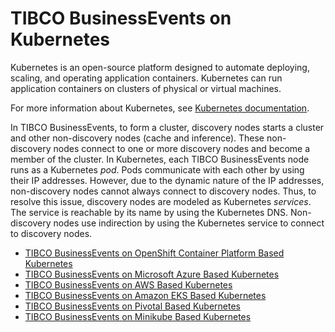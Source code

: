 # TIBCO BusinessEvents on Kubernetes
Kubernetes is an open-source platform designed to automate deploying, scaling, and operating application containers. Kubernetes can run application containers on clusters of physical or virtual machines.

For more information about Kubernetes, see [Kubernetes documentation](https://kubernetes.io/docs/home/).

In TIBCO BusinessEvents, to form a cluster, discovery nodes starts a cluster and other non-discovery nodes \(cache and inference\). These non-discovery nodes connect to one or more discovery nodes and become a member of the cluster. In Kubernetes, each TIBCO BusinessEvents node runs as a Kubernetes *pod*. Pods communicate with each other by using their IP addresses. However, due to the dynamic nature of the IP addresses, non-discovery nodes cannot always connect to discovery nodes. Thus, to resolve this issue, discovery nodes are modeled as Kubernetes *services*. The service is reachable by its name by using the Kubernetes DNS. Non-discovery nodes use indirection by using the Kubernetes service to connect to discovery nodes.



-   [TIBCO BusinessEvents on OpenShift Container Platform Based Kubernetes](TIBCO-BusinessEvents-on-OpenShift-Container-Platform-Based-Kubernetes)
-   [TIBCO BusinessEvents on Microsoft Azure Based Kubernetes](TIBCO%20BusinessEvents%20on%20Microsoft%20Azure%20Based%20Kubernetes)
-   [TIBCO BusinessEvents on AWS Based Kubernetes](TIBCO%20BusinessEvents%20on%20AWS%20Based%20Kubernetes)
-   [TIBCO BusinessEvents on Amazon EKS Based Kubernetes](TIBCO%20BusinessEvents%20on%20Amazon%20EKS%20Based%20Kubernetes%20Cluster)
-   [TIBCO BusinessEvents on Pivotal Based Kubernetes](TIBCO%20BusinessEvents%20on%20Pivotal%20Based%20Kubernetes)
-   [TIBCO BusinessEvents on Minikube Based Kubernetes](TIBCO%20BusinessEvents%20on%20Minikube%20Based%20Kubernetes)

